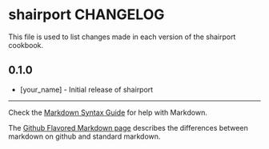 shairport CHANGELOG
===================

This file is used to list changes made in each version of the shairport cookbook.

0.1.0
-----
- [your_name] - Initial release of shairport

- - -
Check the [Markdown Syntax Guide](http://daringfireball.net/projects/markdown/syntax) for help with Markdown.

The [Github Flavored Markdown page](http://github.github.com/github-flavored-markdown/) describes the differences between markdown on github and standard markdown.
